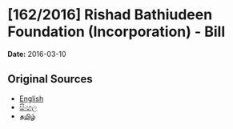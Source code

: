 # [162/2016] Rishad Bathiudeen Foundation (Incorporation) - Bill

**Date:** 2016-03-10

## Original Sources

- [English](https://documents.gov.lk/view/bills/2016/3/162-2016_E.pdf)
- [සිංහල](https://documents.gov.lk/view/bills/2016/3/162-2016_S.pdf)
- [தமிழ்](https://documents.gov.lk/view/bills/2016/3/162-2016_T.pdf)
